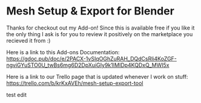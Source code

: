 # Mesh Setup & Export for Blender

  Thanks for checkout out my Add-on! Since this is available free if you like it the only thing I ask is for you to review it positively on the marketplace you recieved it from :)

  Here is a link to this Add-ons Documentation: https://gdoc.pub/doc/e/2PACX-1vSIqOGhZuRAH_DQdCsRli4KoZGF-ngviGYuSTO0U_twBs6mg6D2DpXuiGIy9k1IMIDp4KQDxQ_MWI5x

  Here is a link to our Trello page that is updated whenever I work on stuff: https://trello.com/b/krKxAVEh/mesh-setup-export-tool
  
  
  
  test edit

